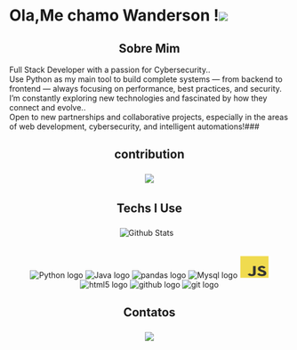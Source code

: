 # Ola,Me chamo Wanderson !<img src="https://raw.githubusercontent.com/MartinHeinz/MartinHeinz/master/wave.gif" width="30px">

###

###
<h2 align="center">Sobre Mim</h2>

Full Stack Developer with a passion for Cybersecurity..\
Use Python as my main tool to build complete systems — from backend to frontend — always focusing on performance, best practices, and security.\
I’m constantly exploring new technologies and fascinated by how they connect and evolve..\
Open to new partnerships and collaborative projects, especially in the areas of web development, cybersecurity, and intelligent automations!###


<h3 align="left"></h3>




###


<h2 align="center">contribution</h2>

###

<div align="center">
  <img src="http://github-profile-summary-cards.vercel.app/api/cards/profile-details?username=WnMoura&theme=bear"/>
</div>

###

<h2 align="center">Techs I Use</h2>

###

###

###
<div></div>

###
<div align= "center">
  <img src="https://github-readme-stats.vercel.app/api/top-langs/?username=WnMoura&theme=dark&hide_border=false&include_all_commits=true&count_private=true&layout=compact" width="325" alt="Github Stats" style="margin-right: 10px; margin-bottom: 10px;"/>
</div> 

###
<div align= "center">
  <img src="https://cdn.jsdelivr.net/gh/devicons/devicon/icons/python/python-original.svg" height="40" width="52" alt="Python logo"  />
  <img src="https://cdn.jsdelivr.net/gh/devicons/devicon/icons/java/java-original.svg" height="40" width="52" alt="Java logo"/>
  <img src="https://cdn.jsdelivr.net/gh/devicons/devicon/icons/pandas/pandas-original.svg" height="40" width="52" alt="pandas logo"  />
  <img src="https://cdn.jsdelivr.net/gh/devicons/devicon/icons/mysql/mysql-original.svg" height="40" width="52" alt="Mysql logo"  />
  <img src="https://raw.githubusercontent.com/devicons/devicon/v2.16.0/icons/javascript/javascript-original.svg" height="40" width="52" alt="javascript"  />
  <img src="https://cdn.jsdelivr.net/gh/devicons/devicon/icons/html5/html5-original.svg" height="40" width="52" alt="html5 logo"  />
  <img src="https://cdn.jsdelivr.net/gh/devicons/devicon/icons/github/github-original.svg" height="40" width="52" alt="github logo"  />
  <img src="https://cdn.jsdelivr.net/gh/devicons/devicon/icons/git/git-plain.svg" height="40" width="52" alt="git logo"  />

<h2 align="center">Contatos</h2>

###

<div align="center">
  <a href=https://www.linkedin.com/in/wm-silva/"><img src="https://img.shields.io/badge/-Linkedin-0077B5?style=flat&logo=Linkedin&logoColor=white"/></a>

  
###
